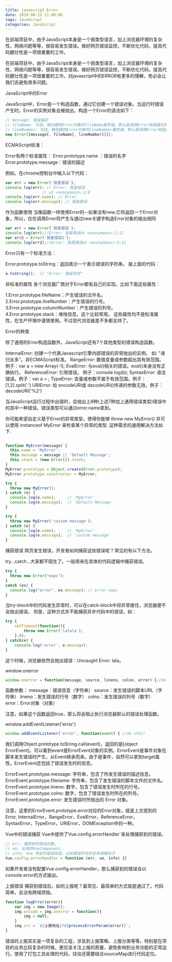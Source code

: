 ```yaml
---
title: javascript Error
date: 2019-08-21 11:00:00
tags: JavaScript
categories: JavaScript
---
```

在前端项目中，由于JavaScript本身是一个弱类型语言，加上浏览器环境的复杂性，网络问题等等，很容易发生错误。做好网页错误监控，不断优化代码，提高代码健壮性是一项很重要的工作。
<!--more-->

在前端项目中，由于JavaScript本身是一个弱类型语言，加上浏览器环境的复杂性，网络问题等等，很容易发生错误。做好网页错误监控，不断优化代码，提高代码健壮性是一项很重要的工作。对javascript中的ERROR有更多的理解，势必会让我们去避免很多问题。

JavaScript中的Error

JavaScript中，Error是一个构造函数，通过它创建一个错误对象。当运行时错误产生时，Error的实例对象会被抛出。构造一个Error的语法如下：

````javascript
// message: 错误描述
// fileName: 可选。被创建的Error对象的fileName属性值。默认是调用Error构造器代码所在的文件的名字。
// lineNumber: 可选。被创建的Error对象的lineNumber属性值。默认是调用Error构造器代码所在的文件的行号。
new Error([message[, fileName[, lineNumber]]]);
````
ECMAScript标准：

Error有两个标准属性：
Error.prototype.name ：错误的名字
Error.prototype.message：错误的描述

例如，在chrome控制台中输入以下代码：
````javascript
var err = new Error('我是错误');
console.log(err); // Error: 我是错误
    			// at <anonymous>:1:9
console.log(err.name); // Error
console.log(err.message); // 我是错误

````
作为函数使用
当像函数一样使用Error的--如果没有new,它将返回一个Error对象，所以，仅仅调用Error将产生与通过new关键字构造Error对象的输出相同
````javascript
var err = new Error('我是错误');
console.log(err);//Error: 我是错误at <anonymous>:1:11
var err2 = Error('我是错误2');
console.log(err2);//Error: 我是错误at <anonymous>:3:12
````

Error只有一个标准方法：

Error.prototype.toString：返回表示一个表示错误的字符串。
接上面的代码：
````javascript
a.toString();  // "Error: 错误测试"
````
非标准的属性
各个浏览器厂商对于Error都有自己的实现。比如下面这些属性：

1.Error.prototype.fileName：产生错误的文件名。
2.Error.prototype.lineNumber：产生错误的行号。
3.Error.prototype.columnNumber：产生错误的列号。
4.Error.prototype.stack：堆栈信息。这个比较常用。
这些属性均不是标准属性，在生产环境中谨慎使用。不过现代浏览器差不多都支持了。

Error的种类

除了通用的Error构造函数外，JavaScript还有7个其他类型的错误构造函数。

InternalError:  创建一个代表Javascript引擎内部错误的异常抛出的实例。 如: "递归太多"。非ECMAScript标准。
RangeError: 数值变量或参数超出其有效范围。例子：var a = new Array(-1);
EvalError: 与eval()相关的错误。eval()本身没有正确执行。
ReferenceError: 引用错误。 例子：console.log(b);
SyntaxError: 语法错误。例子：var a = ;
TypeError: 变量或参数不属于有效范围。例子：[1,2].split('.')
URIError:  给 encodeURI或 decodeURl()传递的参数无效。例子：decodeURI('%2')

当JavaScript运行过程中出错时，会抛出上8种(上述7种加上通用错误类型)错误中的其中一种错误。错误类型可以通过error.name拿到。

你可能希望自定义基于Error的异常类型，使得你能够 throw new MyError() 并可以使用 instanceof MyError 来检查某个异常的类型. 这种需求的通用解决方法如下.
````javascript

function MyError(message) {
  this.name = 'MyError';
  this.message = message || 'Default Message';
  this.stack = (new Error()).stack;
}
MyError.prototype = Object.create(Error.prototype);
MyError.prototype.constructor = MyError;

try {
  throw new MyError();
} catch (e) {
  console.log(e.name);     // 'MyError'
  console.log(e.message);  // 'Default Message'
}

try {
  throw new MyError('custom message');
} catch (e) {
  console.log(e.name);     // 'MyError'
  console.log(e.message);  // 'custom message'
}
````


捕获错误
网页发生错误，开发者如何捕获这些错误呢 ? 常见的有以下方法。

try...catch…大家都不陌生了。一般用来在具体的代码逻辑中捕获错误。
````javascript
try {
  throw new Error("oops");
}
catch (ex) {
  console.log("error", ex.message); // error oops
}
````
当try-block中的代码发生异常时，可以在catck-block中将异常接住，浏览器便不会抛出错误。
但是，这种方式并不能捕获异步代码中的错误，如：
````javascript
try {
    setTimeout(function(){
        throw new Error('lalala');
    },0);
} catch(e) {
    console.log('error', e.message);
}
````
这个时候，浏览器依然会抛出错误：Uncaught Error: lala。



window.onerror

````javascript
window.onerror = function(message, source, lineno, colno, error) {//do sth }
````

函数参数：
message：错误信息（字符串）
source：发生错误的脚本URL（字符串）
lineno：发生错误的行号（数字）
colno：发生错误的列号（数字）
error：Error对象（对象）

注意，如果这个函数返回true，那么将会阻止执行浏览器默认的错误处理函数。

window.addEventListener('error')

````javascript
window.addEventListener('error', function(event) { //do sth})

````
我们调用Object.prototype.toString.call(event)，返回的是[object ErrorEvent]。可以看到event是ErrorEvent对象的实例。ErrorEvent是事件对象在脚本发生错误时产生，从Event继承而来。由于是事件，自然可以拿到target属性。ErrorEvent还包括了错误发生时的信息。

ErrorEvent.prototype.message:  字符串，包含了所发生错误的描述信息。
ErrorEvent.prototype.filename:  字符串，包含了发生错误的脚本文件的文件名。
ErrorEvent.prototype.lineno:  数字，包含了错误发生时所在的行号。
ErrorEvent.prototype.colno:  数字，包含了错误发生时所在的列号。
ErrorEvent.prototype.error:   发生错误时所抛出的 Error 对象。

注意，这里的ErrorEvent.prototype.error对应的Error对象，就是上文提到的Error, InternalError，RangeError，EvalError，ReferenceError，SyntaxError，TypeError，URIError，DOMException中的一种。


Vue中的错误捕获
Vue中提供了Vue.config.errorHandler`来处理捕获到的错误。
````javascript
// err: 捕获到的错误对象。
// vm: 出错的VueComponent.
// info: Vue 特定的错误信息，比如错误所在的生命周期钩子
Vue.config.errorHandler = function (err, vm, info) {}
````
如果开发者没有配置Vue.config.errorHandler，那么捕获到的错误会以console.error的方式输出。


上报错误
捕获到错误后，如何上报呢？最常见、最简单的方式就是通过<img>了。代码简单，且没有跨域烦恼。
````javascript
function logError(error){
    var img = new Image();
    img.onload = img.onerror = function(){
        img = null;
    }
    img.src = `${上报地址}?${processErrorParam(error)}`;
}
````
错误的上报其实是一项复杂的工程，涉及到上报策略、上报分类等等。特别是在项目的业务比较复杂的时候，更应该关注上报的质量，避免影响到业务功能的正常运行。使用了打包工具处理的代码，往往还需要结合sourceMap进行代码定位。










